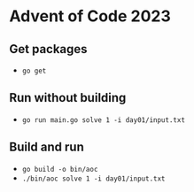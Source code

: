 # Advent of Code 2023

## Get packages

- `go get`

## Run without building

- `go run main.go solve 1 -i day01/input.txt`

## Build and run

- `go build -o bin/aoc`
- `./bin/aoc solve 1 -i day01/input.txt`
